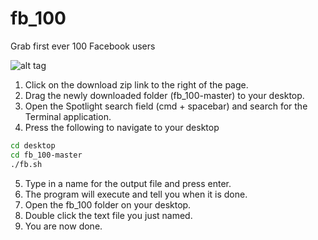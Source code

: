 # fb_100
Grab first ever 100 Facebook users

![alt tag](https://github.com/seanwessmith/fb_100/blob/master/fb_min.gif)

1. Click on the download zip link to the right of the page. 
2. Drag the newly downloaded folder (fb_100-master) to your desktop.
3. Open the Spotlight search field (cmd + spacebar) and search for the Terminal application.
4. Press the following to navigate to your desktop
```bash
cd desktop
cd fb_100-master
./fb.sh
```
5. Type in a name for the output file and press enter. 
6. The program will execute and tell you when it is done. 
7. Open the fb_100 folder on your desktop. 
8. Double click the text file you just named. 
9. You are now done.
